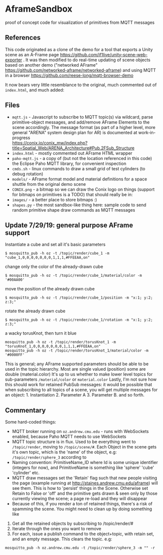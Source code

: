 # AframeSandbox
proof of concept code for visualization of primitives from MQTT messages

## References
This code originated as a clone of the demo for a tool that exports a Unity scene as an A-Frame page https://github.com/if1live/unity-scene-web-exporter .
It was then modified to do real-time updating of scene objects based on another demo ("networked AFrame" https://github.com/networked-aframe/networked-aframe) and using MQTT in a browser https://github.com/reese-long/mqtt-browser-demo 

It now bears very little resemblance to the original, much commented out of `index.html`, and much added:

## Files
 * `mqtt.js` - Javascript to subscribe to MQTT topic(s) via wildcard, parse primitive-object messages, and add/remove AFrame Elements to the scene accordingly.
 The message format (as part of a higher level, more general "ARENA" system design plan for AR) is documented at work-in-progress  
https://conix.io/conix_mw/index.php?title=Spatial_Web/ARENA_Architecture#Pub.2FSub_Structure
 * `index.html` - mostly commented out AFrame HTML wrapper
 * `paho-mqtt.js` - a copy of (but not the location referenced in this code) the Eclipse Paho MQTT library, for convenient inspection
 * `cmds.sh` - linux commands to draw a small grid of test cylinders (to debug rotation)
 * `models/` - AFrame format model and material definitions for a space shuttle from the original demo scene
 * `CONIX.png` - a bitmap so we can draw the Conix logo on things (support for bitmaps on primitives is a TODO) that should really be in:
 * `images/` - a better place to store bitmaps :)
 * `shapes.py` - the most sandbox-like thing here: sample code to send random primitive shape draw commands as MQTT messages
 
 ## Update 7/29/19: general purpose AFrame support
 
 Instantiate a cube and set all it's basic parameters
```
$ mosquitto_pub -h oz -t /topic/render/cube_1 -m "cube_1,0,0,0,0,0,0,0,1,1,1,#FFEEAA,on"
```
change only the color of the already-drawn cube
```
$ mosquitto_pub -h oz -t /topic/render/cube_1/material/color -m '#00AA00'
```
move the position of the already drawn cube
```
$ mosquitto_pub -h oz -t /topic/render/cube_1/position -m "x:1; y:2; z:3;"
```
rotate the already drawn cube
```
$ mosquitto_pub -h oz -t /topic/render/cube_1/rotation -m "x:1; y:2; z:3;"
```
a wacky torusKnot, then turn it blue
```
mosquitto_pub -h oz -t /topic/render/torusKnot_1 -m "torusKnot_1,0,0,0,0,0,0,0,1,1,1,#FFEEAA,on"
mosquitto_pub -h oz -t /topic/render/torusKnot_1/material/color -m '#0000FF'
```
This is general; any AFrame supported parameters should be able to be used in the topic hierarchy. Most are single valued (position) some are double (material.color)
It's up to us whether to make lower level topics for sub-parameters `/material/color` or `material.color`
Lastly, I'm not sure how this should work for retained PubSub messages: it would be possible that when subscribing to all topics of a scene, you will get multiple messages for an object: 1. Instantiation 2. Parameter A 3. Parameter B. and so forth.

## Commentary
Some hard-coded things:
 * MQTT broker running on `oz.andrew.cmu.edu` - runs with WebSockets enabled, because Paho MQTT needs to use WebSockets
 * MQTT topic structure is in flux. Used to be everything went to `/topic/render`, moving to `/topic/scene/#`. Each Object in the scene gets it's own topic, which is the 'name' of the object, e.g: `/topic/render/sphere_3` according to 
 * Naming convention: PrimitiveName_ID where Id is some unique identifier (integers for now), and PrimitiveName is something like 'sphere' 'cube' 'cylinder' etc.
 * MQTT draw messages set the 'Retain' flag such that new people visiting the page (example running at http://staines.andrew.cmu.edu/aframe) will see them. This is how to 'persist' things in the Scene. Otherwise set Retain to False or 'off' and the primitive gets drawn & seen only by those currently viewing the scene; a page re-load and they will disappear
 * Because of this, if you render a ton of retained things, there's a risk of spamming the scene. You might need to clean up by doing something like
  1. Get all the retained objects by subscribing to /topic/render/#
  2. Iterate through the ones you want to remove
  3. For each, issue a publish command to the object+topic, with retain set, and an empty message. This clears the topic. e.g:
```
mosquitto_pub -h oz.andrew.cmu.edu -t /topic/render/sphere_3 -m "" -r
```

